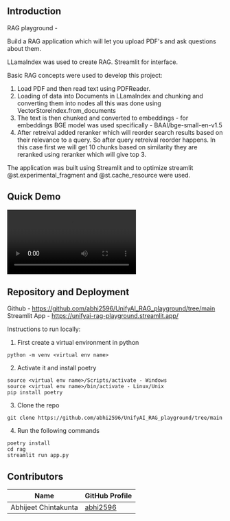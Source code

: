 ## Introduction 
RAG playground - 

Build a RAG application which will let you upload PDF's and ask questions about them. 

LLamaIndex was used to create RAG. Streamlit for interface.

Basic RAG concepts were used to develop this project:

1. Load PDF and then read text using PDFReader. 
2. Loading of data into Documents in LLamaIndex and chunking and converting them into nodes all this was done using VectorStoreIndex.from_documents
3. The text is then chunked and converted to embeddings - for embeddings BGE model was used specifically - BAAI/bge-small-en-v1.5  
4. After retreival added reranker which will reorder search results based on their relevance to a query. So after query retreival reorder happens. In this case first we will get 10 chunks based on similarity they are reranked using reranker which will give top 3.

The application was built using Streamlit and to optimize streamlit @st.experimental_fragment and @st.cache_resource were used.


## Quick Demo

![Alt Text](https://github.com/abhi2596/UnifyAI_RAG_playground/tree/main/assets/streamlit-app-2024-05-09-02-05-91.webm)

## Repository and Deployment
Github - https://github.com/abhi2596/UnifyAI_RAG_playground/tree/main
Streamlit App - https://unifyai-rag-playground.streamlit.app/

Instructions to run locally:

1. First create a virtual environment in python 

```
python -m venv <virtual env name>
```
2. Activate it and install poetry 

```
source <virtual env name>/Scripts/activate - Windows
source <virtual env name>/bin/activate - Linux/Unix
pip install poetry
```
3. Clone the repo

```
git clone https://github.com/abhi2596/UnifyAI_RAG_playground/tree/main
```
4. Run the following commands

```
poetry install 
cd rag
streamlit run app.py
```

## Contributors

| Name | GitHub Profile |
|------|----------------|
| Abhijeet Chintakunta | [abhi2596](https://github.com/abhi2596) |
